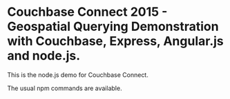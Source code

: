 # Couchbase Connect 2015 - Geospatial Querying Demonstration with Couchbase, Express, Angular.js and node.js.

This is the node.js demo for Couchbase Connect.

The usual npm commands are available.